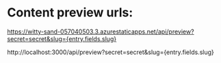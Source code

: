 # Content preview urls:

https://witty-sand-057040503.3.azurestaticapps.net/api/preview?secret=secret&slug={entry.fields.slug}

http://localhost:3000/api/preview?secret=secret&slug={entry.fields.slug}
